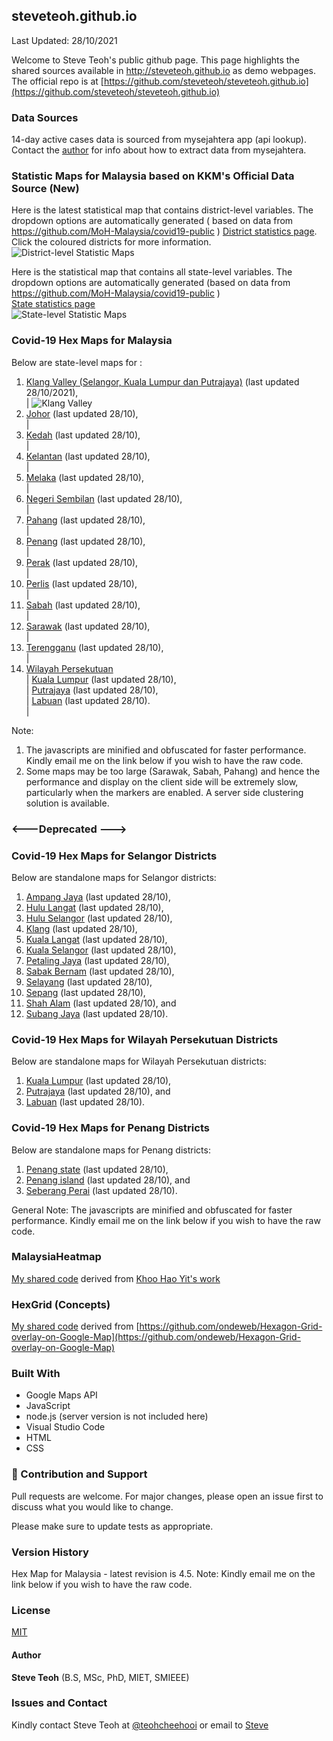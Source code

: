 ﻿## steveteoh.github.io
Last Updated: 28/10/2021

Welcome to Steve Teoh's public github page. This page highlights the shared sources available in http://steveteoh.github.io as demo webpages.
The official repo is at [https://github.com/steveteoh/steveteoh.github.io](https://github.com/steveteoh/steveteoh.github.io)

### Data Sources
14-day active cases data is sourced from mysejahtera app (api lookup). Contact the [author](mailto:chteoh@1utar.my?subject=Mysejahtera "Mysejahtera") for info about how to extract data from mysejahtera.

### Statistic Maps for Malaysia based on KKM's Official Data Source (New)
Here is the latest statistical map that contains district-level variables. The dropdown options are automatically generated ( based on data from https://github.com/MoH-Malaysia/covid19-public ) 
[District statistics page](https://steveteoh.github.io/Statistics/main2.html). Click the coloured districts for more information.
![District-level Statistic Maps](https://steveteoh.github.io/img/statistics2.png) 

Here is the statistical map that contains all state-level variables. The dropdown options are automatically generated (based on data from https://github.com/MoH-Malaysia/covid19-public )  
[State statistics page](https://steveteoh.github.io/Statistics/)     
![State-level Statistic Maps](https://steveteoh.github.io/img/statistics.png)

### Covid-19 Hex Maps for Malaysia
Below are state-level maps for : <br>
1. [Klang Valley (Selangor, Kuala Lumpur dan Putrajaya)](http://steveteoh.github.io/KlangValley/) (last updated 28/10/2021), <br> |  ![Klang Valley](https://steveteoh.github.io/img/klangvalley.jpg)
2. [Johor](http://steveteoh.github.io/Johor/) (last updated 28/10), <br>        |
3. [Kedah](https://steveteoh.github.io/Kedah/) (last updated 28/10), <br>  |
4. [Kelantan](https://steveteoh.github.io/Kelantan/) (last updated 28/10), <br>  |
5. [Melaka](http://steveteoh.github.io/Melaka/) (last updated 28/10), <br>  |
6. [Negeri Sembilan](http://steveteoh.github.io/NegeriSembilan/) (last updated 28/10), <br>  |
7. [Pahang](https://steveteoh.github.io/Pahang/) (last updated 28/10), <br>  |
8. [Penang](http://steveteoh.github.io/Penang/) (last updated 28/10), <br>  |
9. [Perak](https://steveteoh.github.io/Perak/) (last updated 28/10), <br>  |
10. [Perlis](https://steveteoh.github.io/Perlis/) (last updated 28/10), <br>  |
11. [Sabah](http://steveteoh.github.io/Sabah/) (last updated 28/10), <br>  |
12. [Sarawak](http://steveteoh.github.io/Sarawak/) (last updated 28/10), <br>  |
13. [Terengganu](https://steveteoh.github.io/Terengganu/) (last updated 28/10), <br>  |
14. [Wilayah Persekutuan](http://steveteoh.github.io/Wilayah/) <br>  |
    [Kuala Lumpur](http://steveteoh.github.io/KualaLumpur/) (last updated 28/10), <br>  |
    [Putrajaya](http://steveteoh.github.io/Putrajaya/) (last updated 28/10), <br>  |
    [Labuan](http://steveteoh.github.io/Labuan/) (last updated 28/10).<br>  |
 
Note: 
1. The javascripts are minified and obfuscated for faster performance. Kindly email me on the link below if you wish to have the raw code. 
2. Some maps may be too large (Sarawak, Sabah, Pahang) and hence the performance and display on the client side will be extremely slow, particularly when the markers are enabled. 
   A server side clustering solution is available.

### <---Deprecated --->
### Covid-19 Hex Maps for Selangor Districts
Below are standalone maps for Selangor districts: <br>
1. [Ampang Jaya](http://steveteoh.github.io/Selangor/AmpangJaya/) (last updated 28/10), <br>
2. [Hulu Langat](http://steveteoh.github.io/Selangor/HuluLangat/) (last updated 28/10), <br>
3. [Hulu Selangor](http://steveteoh.github.io/Selangor/HuluSelangor/) (last updated 28/10), <br>
4. [Klang](http://steveteoh.github.io/Selangor/Klang/) (last updated 28/10), <br>
5. [Kuala Langat](http://steveteoh.github.io/Selangor/KualaLangat/) (last updated 28/10), <br>
6. [Kuala Selangor](http://steveteoh.github.io/Selangor/KualaSelangor/) (last updated 28/10), <br>
7. [Petaling Jaya](http://steveteoh.github.io/Selangor/PetalingJaya/) (last updated 28/10), <br>
8. [Sabak Bernam](http://steveteoh.github.io/Selangor/SabakBernam) (last updated 28/10), <br>
9. [Selayang](http://steveteoh.github.io/Selangor/Selayang/) (last updated 28/10), <br>
10. [Sepang](http://steveteoh.github.io/Selangor/Sepang/) (last updated 28/10), <br>
11. [Shah Alam](http://steveteoh.github.io/Selangor/ShahAlam/) (last updated 28/10), and  <br>
12. [Subang Jaya](http://steveteoh.github.io/Selangor/SubangJaya/) (last updated 28/10).<br>

### Covid-19 Hex Maps for Wilayah Persekutuan Districts
Below are standalone maps for Wilayah Persekutuan districts: <br>
1. [Kuala Lumpur](http://steveteoh.github.io/KualaLumpur) (last updated 28/10),<br>
2. [Putrajaya](http://steveteoh.github.io/Putrajaya) (last updated 28/10), and<br>
3. [Labuan](http://steveteoh.github.io/Labuan) (last updated 28/10).<br>

### Covid-19 Hex Maps for Penang Districts
Below are standalone maps for Penang districts: <br>
1. [Penang state](http://steveteoh.github.io/Penang/index.html) (last updated 28/10),  <br>
2. [Penang island](http://steveteoh.github.io/Penang/island.html) (last updated 28/10), and  <br>
3. [Seberang Perai](http://steveteoh.github.io/Penang/perai.html) (last updated 28/10). <br>

General Note: The javascripts are minified and obfuscated for faster performance. Kindly email me on the link below if you wish to have the raw code. 

### MalaysiaHeatmap
[My shared code](http://steveteoh.github.io/MalaysiaHeatMap) derived from [Khoo Hao Yit's work](https://github.com/KhooHaoYit/KhooHaoYit.github.io/tree/main/Covid19%20Malaysia%20Heatmap)

### HexGrid (Concepts)
[My shared code](http://steveteoh.github.io/HexGrid) derived from [https://github.com/ondeweb/Hexagon-Grid-overlay-on-Google-Map](https://github.com/ondeweb/Hexagon-Grid-overlay-on-Google-Map) 

### Built With

- Google Maps API
- JavaScript
- node.js (server version is not included here)
- Visual Studio Code
- HTML
- CSS

### 🤝 Contribution and Support
Pull requests are welcome. For major changes, please open an issue first to discuss what you would like to change.

Please make sure to update tests as appropriate.

### Version History
Hex Map for Malaysia - latest revision is 4.5.
Note: Kindly email me on the link below if you wish to have the raw code. 

### License
[MIT](https://steveteoh.github.io/LICENSE)

#### Author
**Steve Teoh** (B.S, MSc, PhD, MIET, SMIEEE)

### Issues and Contact
Kindly contact Steve Teoh at [@teohcheehooi](https://twitter.com/teohcheehooi) or email to [Steve](mailto:chteoh@1utar.my?subject=Map "Map")
